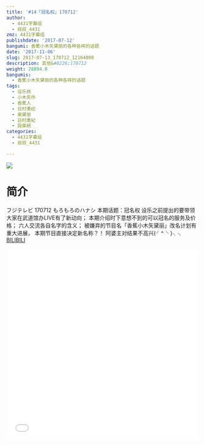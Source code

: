 ```yaml
---
title: '#14「冠名权」170712'
author:
  - 4431字幕组
  - 叔叔_4431
zmz: 4431字幕组
publishdate: '2017-07-12'
bangumi: 香蕉小木矢黛丽的各种各样的话题
date: '2017-11-06'
slug: 2017-07-13_170712_12164008
description: 其他&#8226;170712
weight: 28894.0
bangumis:
  - 香蕉小木矢黛丽的各种各样的话题
tags:
  - 设乐统
  - 小木矢作
  - 香蕉人
  - 日村勇纪
  - 奥黛丽
  - 日村勇紀
  - 設楽統
categories:
  - 4431字幕组
  - 叔叔_4431

---
```

![](https://i.imgur.com/lKOPmJI.png)
# 简介  
フジテレビ 170712 もろもろのハナシ
本期话题：冠名权
设乐之前提出的要带领大家在武道馆办LIVE有了新动向；
本期介绍时下意想不到的可以冠名的服务及价格；
六人交流各自名字的含义；
被嫌弃的节目名「香蕉小木矢黛丽」改名计划有重大进展，
本期节目直接决定新名称？！
阿婆主对结果不高兴(╯^╰ )╮╮
  [BILIBILI](https://www.bilibili.com/video/av12164008/)

  <iframe src="//www.bilibili.com/blackboard/player.html?cid=20055059&aid=12164008" width="100%" height="500" frameborder="0" allowfullscreen="allowfullscreen"></iframe>
